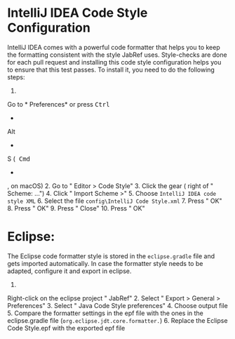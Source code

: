 # IntelliJ IDEA Code Style Configuration

IntelliJ
IDEA
comes
with
a
powerful
code
formatter
that
helps
you
to
keep
the
formatting
consistent
with
the
style
JabRef
uses.
Style-checks
are
done
for
each
pull
request
and
installing
this
code
style
configuration
helps
you
to
ensure
that
this
test
passes.
To
install
it,
you
need
to
do
the
following
steps:

1.
Go
to *
Preferences*
or
press <kbd>
Ctrl</kbd>
+ <kbd>
Alt</kbd>
+ <kbd>
S</kbd> (<kbd>
Cmd</kbd>
+ <kbd>
,</kbd>
on
macOS)
2.
Go
to "
Editor >
Code
Style"
3.
Click
the
gear (
right
of "
Scheme:
...")
4.
Click "
Import
Scheme >"
5.
Choose `IntelliJ IDEA code style XML`
6.
Select
the
file `config\IntelliJ Code Style.xml`
7.
Press "
OK"
8.
Press "
OK"
9.
Press "
Close"
10.
Press "
OK"

# Eclipse:

The
Eclipse
code
formatter
style
is
stored
in
the `eclipse.gradle`
file
and
gets
imported
automatically.
In
case
the
formatter
style
needs
to
be
adapted,
configure
it
and
export
in
eclipse.

1.
Right-click
on
the
eclipse
project "
JabRef"
2.
Select "
Export >
General >
Preferences"
3.
Select "
Java
Code
Style
preferences"
4.
Choose
output
file
5.
Compare
the
formatter
settings
in
the
epf
file
with
the
ones
in
the
eclipse.gradle
file (`org.eclipse.jdt.core.formatter.`)
6.
Replace
the
Eclipse
Code
Style.epf
with
the
exported
epf
file
